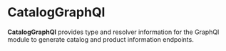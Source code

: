 # CatalogGraphQl

**CatalogGraphQl** provides type and resolver information for the GraphQl module
to generate catalog and product information endpoints.
